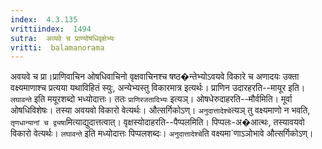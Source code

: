 ```yaml
---
index:  4.3.135
vrittiindex:  1494
sutra:  अव्यवे च प्राण्योषधिवृक्षेभ्यः
vritti:  balamanorama 
---
```


अवयवे च प्रा।प्राणिवाचिन ओषधिवाचिनो वृक्षवाचिनश्च षष्ठ�न्तेभ्योऽवयवे विकारे च अणादयः उक्ता वक्ष्यमाणाश्च प्रत्यया यथाविहितं स्युः, अन्येभ्यस्तु विकारमात्र इत्यर्थः। प्राणिन उदारहरति--मायूर इति। `लघावन्ते` इति मयूरशब्दो भध्योदात्तः। ततः `प्राणिरजतादिभ्यः` इत्यञ्। ओषधेरुदाहरति--मौर्वमिति। मूर्वा ओषधिविशेषः। तस्या अवयवो विकारो वेत्यर्थः। औत्सर्गिकोऽण्। `अनुदात्तादेश्चे`त्यञ् तु वक्ष्यमाणो न भवति, `तृणधान्यानां च द्व्यषा`मित्याद्युदात्तत्वात्। वृक्षस्योदाहरति--पैप्पलमिति। पिप्पलः-अ�आत्थः, तस्यावयवो विकारो वेत्यर्थः। `लघावन्ते` इति मध्योदात्तः पिप्पलशब्दः। `अनुदात्तादेश्चे`ति वक्ष्यमा`णाऽञोभावे औत्सर्गिकोऽण्।

